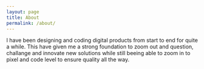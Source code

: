 ```yaml
---
layout: page
title: About
permalink: /about/
---
```


I have been designing and coding digital products from start to end for quite a while. This have given me a strong foundation to zoom out and question, challange and innovate new solutions while still beeing able to zoom in to pixel and code level to ensure quality all the way.
